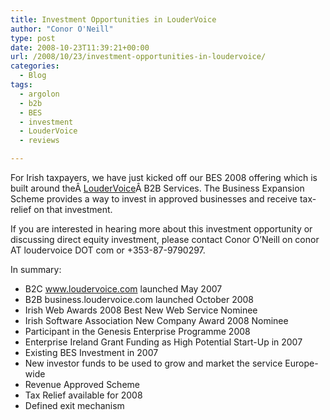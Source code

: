 ```yaml
---
title: Investment Opportunities in LouderVoice
author: "Conor O'Neill"
type: post
date: 2008-10-23T11:39:21+00:00
url: /2008/10/23/investment-opportunities-in-loudervoice/
categories:
  - Blog
tags:
  - argolon
  - b2b
  - BES
  - investment
  - LouderVoice
  - reviews

---
```

For Irish taxpayers, we have just kicked off our BES 2008 offering which is built around theÂ [LouderVoice][1]Â B2B Services. The Business Expansion Scheme provides a way to invest in approved businesses and receive tax-relief on that investment.

If you are interested in hearing more about this investment opportunity or discussing direct equity investment, please contact Conor O&#8217;Neill on conor AT loudervoice DOT com or +353-87-9790297.

In summary:

  * B2C www.loudervoice.com launched May 2007
  * B2B business.loudervoice.com launched October 2008
  * Irish Web Awards 2008 Best New Web Service Nominee
  * Irish Software Association New Company Award 2008 Nominee
  * Participant in the Genesis Enterprise Programme 2008
  * Enterprise Ireland Grant Funding as High Potential Start-Up in 2007
  * Existing BES Investment in 2007
  * New investor funds to be used to grow and market the service Europe-wide
  * Revenue Approved Scheme
  * Tax Relief available for 2008
  * Defined exit mechanism

 [1]: http://business.loudervoice.com/